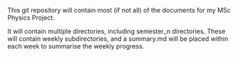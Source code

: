 This git repository will contain most (if not all) of the documents for my MSc Physics Project. 

It will contain multiple directories, including semester_n directories. These will contain weekly subdirectories, and a summary.md will be placed within each week to summarise the weekly progress.

